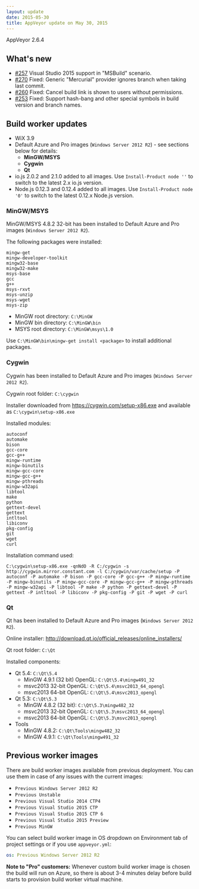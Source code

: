 ```yaml
---
layout: update
date: 2015-05-30
title: AppVeyor update on May 30, 2015
---
```


AppVeyor 2.6.4

## What's new

* [#257](https://github.com/appveyor/ci/issues/257) Visual Studio 2015 support in "MSBuild" scenario.
* [#270](https://github.com/appveyor/ci/issues/270) Fixed: Generic "Mercurial" provider ignores branch when taking last commit.
* [#260](https://github.com/appveyor/ci/issues/260) Fixed: Cancel build link is shown to users without permissions.
* [#253](https://github.com/appveyor/ci/issues/253) Fixed: Support hash-bang and other special symbols in build version and branch names.


## Build worker updates

* WiX 3.9
* Default Azure and Pro images (`Windows Server 2012 R2`) - see sections below for details:
    * **MinGW/MSYS**
    * **Cygwin**
    * **Qt**
* io.js 2.0.2 and 2.1.0 added to all images. Use `Install-Product node ''` to switch to the latest 2.x io.js version.
* Node.js 0.12.3 and 0.12.4 added to all images. Use `Install-Product node '0'` to switch to the latest 0.12.x Node.js version.

### MinGW/MSYS

MinGW/MSYS 4.8.2 32-bit has been installed to Default Azure and Pro images (`Windows Server 2012 R2`).

The following packages were installed:

    mingw-get
    mingw-developer-toolkit
    mingw32-base
    mingw32-make
    msys-base
    gcc
    g++
    msys-rxvt
    msys-unzip
    msys-wget
    msys-zip

* MinGW root directory: `C:\MinGW`
* MinGW bin directory: `C:\MinGW\bin`
* MSYS root directory: `C:\MinGW\msys\1.0`

Use `C:\MinGW\bin\mingw-get install <package>` to install additional packages.

### Cygwin

Cygwin has been installed to Default Azure and Pro images (`Windows Server 2012 R2`).

Cygwin root folder: `C:\cygwin`

Installer downloaded from <https://cygwin.com/setup-x86.exe> and available as `C:\cygwin\setup-x86.exe`

Installed modules:

    autoconf
    automake
    bison
    gcc-core
    gcc-g++
    mingw-runtime
    mingw-binutils
    mingw-gcc-core
    mingw-gcc-g++
    mingw-pthreads
    mingw-w32api
    libtool
    make
    python
    gettext-devel
    gettext
    intltool
    libiconv
    pkg-config
    git
    wget
    curl

Installation command used:

    C:\cygwin\setup-x86.exe -qnNdO -R C:/cygwin -s http://cygwin.mirror.constant.com -l C:/cygwin/var/cache/setup -P autoconf -P automake -P bison -P gcc-core -P gcc-g++ -P mingw-runtime -P mingw-binutils -P mingw-gcc-core -P mingw-gcc-g++ -P mingw-pthreads -P mingw-w32api -P libtool -P make -P python -P gettext-devel -P gettext -P intltool -P libiconv -P pkg-config -P git -P wget -P curl

### Qt

Qt has been installed to Default Azure and Pro images (`Windows Server 2012 R2`).

Online installer: <http://download.qt.io/official_releases/online_installers/>

Qt root folder: `C:\Qt`

Installed components:

* Qt 5.4: `C:\Qt\5.4`
    * MinGW 4.9.1 (32 bit) OpenGL: `C:\Qt\5.4\mingw491_32`
    * msvc2013 32-bit OpenGL: `C:\Qt\5.4\msvc2013_64_opengl`
    * msvc2013 64-bit OpenGL: `C:\Qt\5.4\msvc2013_opengl`
* Qt 5.3: `C:\Qt\5.3`
    * MinGW 4.8.2 (32 bit): `C:\Qt\5.3\mingw482_32`
    * msvc2013 32-bit OpenGL: `C:\Qt\5.3\msvc2013_64_opengl`
    * msvc2013 64-bit OpenGL: `C:\Qt\5.3\msvc2013_opengl`
* Tools
    * MinGW 4.8.2: `C:\Qt\Tools\mingw482_32`
    * MinGW 4.9.1: `C:\Qt\Tools\mingw491_32`


## Previous worker images

There are build worker images available from previous deployment. You can use them in case of any issues with the current images:

* `Previous Windows Server 2012 R2`
* `Previous Unstable`
* `Previous Visual Studio 2014 CTP4`
* `Previous Visual Studio 2015 CTP`
* `Previous Visual Studio 2015 CTP 6`
* `Previous Visual Studio 2015 Preview`
* `Previous MinGW`

You can select build worker image in OS dropdown on Environment tab of project settings or if you use `appveyor.yml`:

```yaml
os: Previous Windows Server 2012 R2
```

**Note to "Pro" customers:** Whenever custom build worker image is chosen the build will run on Azure, so there is about 3-4 minutes delay before build starts to provision build worker virtual machine.
